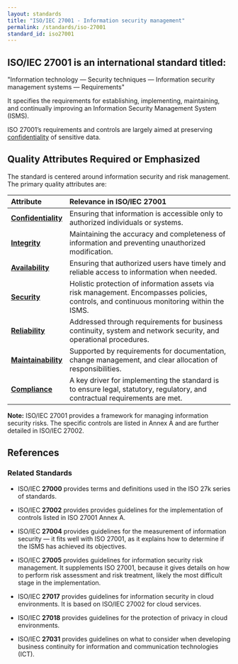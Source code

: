 ```yaml
---
layout: standards
title: "ISO/IEC 27001 - Information security management"
permalink: /standards/iso-27001
standard_id: iso27001
---
```


## ISO/IEC 27001 is an international standard titled:

"Information technology — Security techniques — Information security management systems — Requirements"

It specifies the requirements for establishing, implementing, maintaining, and continually improving an Information Security Management System (ISMS).

ISO 27001’s requirements and controls are largely aimed at preserving [confidentiality](/qualities/confidentiality) of sensitive data.

## Quality Attributes Required or Emphasized

The standard is centered around information security and risk management. The primary quality attributes are:

| Attribute | Relevance in ISO/IEC 27001 |
|:--- |:--- |
| **[Confidentiality](/qualities/confidentiality)** | Ensuring that information is accessible only to authorized individuals or systems. |
| **[Integrity](/qualities/integrity)** | Maintaining the accuracy and completeness of information and preventing unauthorized modification. |
| **[Availability](/qualities/availability)** | Ensuring that authorized users have timely and reliable access to information when needed. |
| **[Security](/qualities/security)** | Holistic protection of information assets via risk management. Encompasses policies, controls, and continuous monitoring within the ISMS. |
| **[Reliability](/qualities/reliability)** | Addressed through requirements for business continuity, system and network security, and operational procedures. |
| **[Maintainability](/qualities/maintainability)** | Supported by requirements for documentation, change management, and clear allocation of responsibilities. |
| **[Compliance](/qualities/compliance)** | A key driver for implementing the standard is to ensure legal, statutory, regulatory, and contractual requirements are met. |


**Note:** ISO/IEC 27001 provides a framework for managing information security risks. 
The specific controls are listed in Annex A and are further detailed in ISO/IEC 27002.

## References

### Related Standards

- ISO/IEC **27000** provides terms and definitions used in the ISO 27k series of standards.

- ISO/IEC **27002** provides provides guidelines for the implementation of controls listed in ISO 27001 Annex A.

- ISO/IEC **27004** provides guidelines for the measurement of information security — it fits well with ISO 27001, as it explains how to determine if the ISMS has achieved its objectives.

- ISO/IEC **27005** provides guidelines for information security risk management. It supplements ISO 27001, because it gives details on how to perform risk assessment and risk treatment, likely the most difficult stage in the implementation.

- ISO/IEC **27017** provides guidelines for information security in cloud environments. It is based on ISO/IEC 27002 for cloud services.

- ISO/IEC **27018** provides guidelines for the protection of privacy in cloud environments. 

- ISO/IEC **27031** provides guidelines on what to consider when developing business continuity for information and communication technologies (ICT). 